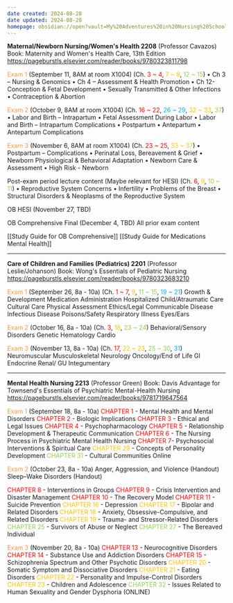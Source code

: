 ```yaml
---
date created: 2024-08-28
date updated: 2024-08-28
homepage: obsidian://open?vault=My%20Adventures%20in%20Nursing%20School&file=My%20Adventures%20in%20Nursing%20School
---
```

**Maternal/Newborn Nursing/Women's Health 2208** (Professor Cavazos)
Book: Maternity and Women's Health Care, 13th Edition
https://pageburstls.elsevier.com/reader/books/9780323811798

<font color="#f79646">Exam 1</font> (September 11, 8AM at room X1004)
(Ch. <font color="#ff0000">3 ~ 4</font>, <font color="#ffc000">7 ~ 8</font>, <font color="#92d050">12 ~ 15</font>)
•	Ch 3 – Nursing & Genomics
•	Ch 4 – Assessment & Health Promotion
•	Ch 12- Conception & Fetal Development
•	Sexually Transmitted & Other Infections
•	Contraception & Abortion

<font color="#f79646">Exam 2</font> (October 9, 8AM at room X1004)
(Ch. <font color="#ff0000">16 ~ 22</font>, <font color="#00b0f0">26 ~ 29</font>, <font color="#ffc000">32 ~ 33</font>, <font color="#92d050">37</font>)
•	Labor and Birth – Intrapartum
•	Fetal Assessment During Labor
•	Labor and Birth – Intrapartum Complications
•	Postpartum 
•	Antepartum 
•	Antepartum Complications

<font color="#f79646">Exam 3</font> (November 6, 8AM at room X1004)
(Ch. <font color="#ff0000">23 ~ 25</font>, <font color="#ffc000">33 ~ 37</font>)
•	Postpartum – Complications
•	Perinatal Loss, Bereavement & Grief
•	Newborn Physiological & Behavioral Adaptation
•	Newborn Care & Assessment
•	High Risk - Newborn

Post-exam period lecture content (Maybe relevant for HESI)
(Ch. <font color="#ff0000">6</font>, <font color="#ffc000">9</font>, <font color="#92d050">10 ~ 11</font>)
•	Reproductive System Concerns
•	Infertility
•	Problems of the Breast
•	Structural Disorders & Neoplasms of the Reproductive System

OB HESI (November 27, TBD)

OB Comprehensive Final (December 4, TBD)
All prior exam content

[[Study Guide for OB Comprehensive]]
[[Study Guide for Medications Mental Health]]


---

**Care of Children and Families (Pediatrics) 2201** (Professor Leslie/Johanson)
Book: Wong's Essentials of Pediatric Nursing
https://pageburstls.elsevier.com/reader/books/9780323683210

<font color="#f79646">Exam 1</font> (September 26, 8a - 10a)
(Ch. <font color="#ff0000">1 ~ 7</font>, <font color="#ffc000">9</font>, <font color="#92d050">11 ~ 15</font>, <font color="#00b0f0">19 ~ 21</font>)
Growth & Development
Medication Administration
Hospitalized Child/Atraumatic Care
Cultural Care
Physical Assessment
Ethics/Legal
Communicable Disease
Infectious Disease
Poisons/Safety
Respiratory Illness
Eyes/Ears

<font color="#f79646">Exam 2</font> (October 16, 8a - 10a)
(Ch. <font color="#ff0000">3</font>, <font color="#ffc000">18</font>,<font color="#92d050"> 23 ~ 24</font>)
Behavioral/Sensory Disorders
Genetic
Hematology
Cardio

<font color="#f79646">Exam 3</font> (November 13, 8a - 10a)
(Ch. <font color="#ff0000">17</font>, <font color="#ffc000">22 ~ 23</font>, <font color="#92d050">25 ~ 30</font>, <font color="#00b0f0">31</font>)
Neuromuscular
Musculoskeletal
Neurology
Oncology/End of Life
GI
Endocrine
Renal/ GU
Integumentary 

--- 

**Mental Health Nursing 2213** (Professor Green)
Book: Davis Advantage for Townsend's Essentials of Psychiatric Mental-Health Nursing
https://pageburstls.elsevier.com/reader/books/9781719647564

<font color="#f79646">Exam 1 </font>(September 18, 8a - 10a)
<font color="#ff0000">CHAPTER 1 </font>- Mental Health and Mental Disorders
<font color="#ff0000">CHAPTER 2</font> - Biologic Implications
<font color="#ff0000">CHAPTER 3</font>  - Ethical and Legal Issues
<font color="#ff0000">CHAPTER 4 </font>- Psychopharmacology 
<font color="#ff0000">CHAPTER 5</font> - Relationship Development & Therapeutic Communication
<font color="#ff0000">CHAPTER 6</font> - The Nursing Process in Psychiatric Mental Health Nursing
<font color="#ff0000">CHAPTER 7</font>- Psychosocial Interventions & Spiritual Care
<font color="#ffc000">CHAPTER 29 </font>- Concepts of Personality Development
<font color="#92d050">CHAPTER 31 </font>- Cultural Communities Online

<font color="#f79646">Exam 2</font> (October 23, 8a - 10a)
Anger, Aggression, and Violence (Handout)
Sleep–Wake Disorders (Handout)

<font color="#ff0000">CHAPTER 8 </font>- Interventions in Groups
<font color="#ff0000">CHAPTER 9</font> - Crisis Intervention and Disaster Management
<font color="#ff0000">CHAPTER 10 </font>- The Recovery Model
<font color="#ff0000">CHAPTER 11 </font>- Suicide Prevention
<font color="#ffc000">CHAPTER 16 </font>- Depression
<font color="#ffc000">CHAPTER 17 </font>- Bipolar and Related Disorders
<font color="#ffc000">CHAPTER 18</font> - Anxiety, Obsessive-Compulsive, and Related Disorders
<font color="#ffc000">CHAPTER 19</font> - Trauma- and Stressor-Related Disorders
<font color="#92d050">CHAPTER 25</font> - Survivors of Abuse or Neglect
<font color="#92d050">CHAPTER 27</font> - The Bereaved Individual

<font color="#f79646">Exam 3</font> (November 20, 8a - 10a)
<font color="#ff0000">CHAPTER 13</font> - Neurocognitive Disorders
<font color="#ff0000">CHAPTER 14 </font>- Substance Use and Addiction Disorders
<font color="#ff0000">CHAPTER 15</font> - Schizophrenia Spectrum and Other Psychotic Disorders
<font color="#ffc000">CHAPTER 20 </font>- Somatic Symptom and Dissociative Disorders
<font color="#ffc000">CHAPTER 21</font> - Eating Disorders
<font color="#ffc000">CHAPTER 22</font> - Personality and Impulse-Control Disorders
<font color="#ffc000">CHAPTER 23</font> - Children and Adolescence
<font color="#92d050">CHAPTER 32</font> - Issues Related to Human Sexuality and Gender Dysphoria (ONLINE)